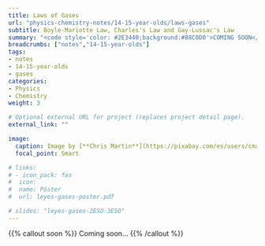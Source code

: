 ```yaml
---
title: Laws of Gases
url: "physics-chemistry-notes/14-15-year-olds/laws-gases"
subtitle: Boyle-Mariotte Law, Charles's Law and Gay-Lussac's Law
summary: "<code style='color: #2E3440;background:#88C0D0'>COMING SOON</code> <br> Boyle-Mariotte Law, Charles's Law and Gay-Lussac's Law."
breadcrumbs: ["notes","14-15-year-olds"]
tags:
- notes
- 14-15-year-olds
- gases
categories:
- Physics
- Chemistry
weight: 3

# Optional external URL for project (replaces project detail page).
external_link: ""

image:
  caption: Image by [**Chris Martin**](https://pixabay.com/es/users/cmart29-3708955/) on [Pixabay](https://pixabay.com/es/)
  focal_point: Smart

# links:
# - icon_pack: fas
#  icon:
#  name: Póster
#  url: leyes-gases-poster.pdf  

# slides: "leyes-gases-2ESO-3ESO"  
---
```


{{% callout soon %}}
Coming soon...
{{% /callout %}}
